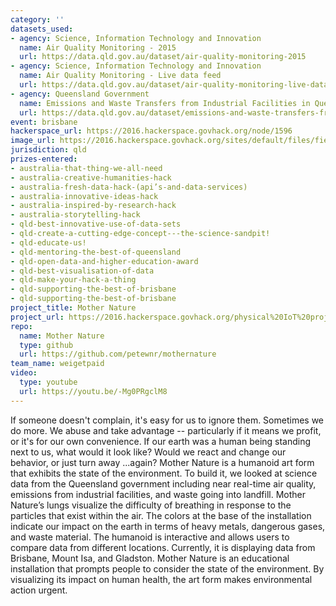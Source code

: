 ```yaml
---
category: ''
datasets_used:
- agency: Science, Information Technology and Innovation
  name: Air Quality Monitoring - 2015
  url: https://data.qld.gov.au/dataset/air-quality-monitoring-2015
- agency: Science, Information Technology and Innovation
  name: Air Quality Monitoring - Live data feed
  url: https://data.qld.gov.au/dataset/air-quality-monitoring-live-data-feed
- agency: Queensland Government
  name: Emissions and Waste Transfers from Industrial Facilities in Queensland in 2015
  url: https://data.qld.gov.au/dataset/emissions-and-waste-transfers-from-industrial-facilities-in-queensland-2015
event: brisbane
hackerspace_url: https://2016.hackerspace.govhack.org/node/1596
image_url: https://2016.hackerspace.govhack.org/sites/default/files/field/image/DSC07337.JPG
jurisdiction: qld
prizes-entered:
- australia-that-thing-we-all-need
- australia-creative-humanities-hack
- australia-fresh-data-hack-(api’s-and-data-services)
- australia-innovative-ideas-hack
- australia-inspired-by-research-hack
- australia-storytelling-hack
- qld-best-innovative-use-of-data-sets
- qld-create-a-cutting-edge-concept---the-science-sandpit!
- qld-educate-us!
- qld-mentoring-the-best-of-queensland
- qld-open-data-and-higher-education-award
- qld-best-visualisation-of-data
- qld-make-your-hack-a-thing
- qld-supporting-the-best-of-brisbane
- qld-supporting-the-best-of-brisbane
project_title: Mother Nature
project_url: https://2016.hackerspace.govhack.org/physical%20IoT%20project%20explained%20here%3A%20https%3A//mothernature432.wordpress.com/
repo:
  name: Mother Nature
  type: github
  url: https://github.com/petewnr/mothernature
team_name: weigetpaid
video:
  type: youtube
  url: https://youtu.be/-Mg0PRgclM8
---
```


If someone doesn't complain, it's easy for us to ignore them. Sometimes we do more. We abuse and take advantage -- particularly if it means we profit, or it's for our own convenience.
If our earth was a human being standing next to us, what would it look like? Would we react and change our behavior, or just turn away ...again?​​​​​​​
Mother Nature is a humanoid art form that exhibits the state of the environment. 
To build it, we looked at science data from the Queensland government including near real-time air quality, emissions from industrial facilities, and waste going into landfill. 
Mother Nature’s lungs visualize the difficulty of breathing in response to the particles that exist within the air. 
The colors at the base of the installation indicate our impact on the earth in terms of heavy metals, dangerous gases, and waste material. 
The humanoid is interactive and allows users to compare data from different locations. Currently, it is displaying data from Brisbane, Mount Isa, and Gladston. Mother Nature is an educational installation that prompts people to consider the state of the environment. By visualizing its impact on human health, the art form makes environmental action urgent.​​​​​​​